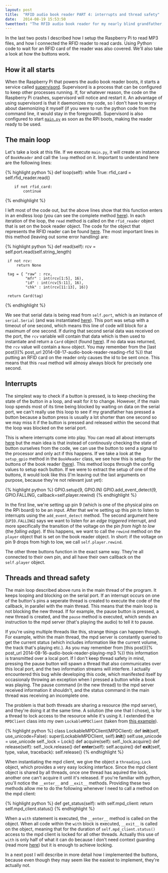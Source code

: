 ```yaml
---
layout: post
title:  "RFID audio book reader PART 4: interrupts and thread safety"
date:   2014-08-19 15:53:50
tweettext: "The RFID audio book reader for my nearly blind grandfather, PART 3: interrupts and thread safety."
---
```


In the last two posts I described how I setup the Raspberry Pi to read MP3 files, and how I connected the RFID reader to read cards. Using Python code to wait for an RFID card of the reader was also covered. We'll also take a look at how the buttons work.


## How it all starts

When the Raspberry Pi that powers the audio book reader boots, it starts a service called [supervisord](http://supervisord.org/). Supervisord is a process that can be configured to keep other processes running. If, for whatever reason, the code on the Raspberry Pi crashes, supervisord will notice and restart it. An advantage of using supervisord is that it daemonizes my code, so I don't have to worry about daemonizing it myself (if you were to run the python code from the command line, it would stay in the foreground). Supervisord is also configured to start [`main.py`](https://github.com/wkjagt/BookPlayer/blob/1.0/main.py) as soon as the RPi boots, making the reader ready to be used.


## The main loop

Let's take a look at this file. If we execute `main.py`, it will create an instance of `BookReader` and call the `loop` method on it. Important to understand here are the following lines:

{% highlight python %}
def loop(self):
    while True:
        rfid_card = self.rfid_reader.read()

        if not rfid_card:
            continue
{% endhighlight %}

I left most of the code out, but the above lines show that this function enters in an endless loop (you can see the complete method [here](https://github.com/wkjagt/BookPlayer/blob/1.0/main.py#L87)). In each iteration of the loop, the `read` method is called on the `rfid_reader` object that is set on the book reader object. The code for the object that represents the RFID reader can be found [here](https://github.com/wkjagt/BookPlayer/blob/1.0/rfid.py). The most important lines in this method (leaving out some error handling) are:

 {% highlight python %}
 def read(self):
     rcv = self.port.read(self.string_length)

     if not rcv:
         return None

     tag = { "raw" : rcv,
             "mfr" : int(rcv[1:5], 16),
             "id" : int(rcv[5:11], 16),
             "chk" : int(rcv[11:13], 16)}
     
     return Card(tag)
{% endhighlight %}


We see that serial data is being read from `self.port`, which is an instance of `serial.Serial` (and was instantiated [here](https://github.com/wkjagt/BookPlayer/blob/1.0/rfid.py#L29)). This port was setup with a timeout of one second, which means this line of code will block for a maximum of one second. If during that second serial data was received on the port, the `rcv` variable will contain that data which is then used to instantiate and return a `Card` object (found [here](https://github.com/wkjagt/BookPlayer/blob/1.0/rfid.py#L55)). If no data was returned, the `rcv` value will contain a `None` object. You may remember from the [last post]({% post_url 2014-08-17-audio-book-reader-reading-rfid %}) that putting an RFID card on the reader only causes the id to be sent once. This means that this `read` method will almosy always block for precisely one second.

## Interrupts

The simplest way to check if a button is pressed, is to keep checking the state of the button in a loop, and wait for it to change. However, if the main loop spends most of its time being blocked by waiting on data on the serial port, we can't really use this loop to see if my grandfather has pressed a button because a button press is usually a lot shorter than one second so we may miss it if the button is pressed and released within the second that the loop was blocked on the serial port.

This is where interrupts come into play. You can read all about interrupts [here](http://en.wikipedia.org/wiki/Interrupt) but the main idea is that instead of continously checking the state of button ourselves from the code, we can use the button to send a signal to the processor and only act if this happens. If we take a look at the `setup_gpio` method in the `BookReader` class, we see how this is setup for the buttons of the book reader ([here](https://github.com/wkjagt/BookPlayer/blob/1.0/main.py#L59)). This method loops through the config values to setup each button. If we were to extract the setup of one of the buttons, it would look like this (I'm leaving out the last arguments on purpose, because they're not relevant just yet):

{% highlight python %}
GPIO.setup(9, GPIO.IN)
GPIO.add_event_detect(9, GPIO.FALLING, callback=self.player.rewind)
{% endhighlight %}

In the first line, we're setting up pin 9 (which is one of the physical pins on the RPi board) to be an input. After that we're setting up this pin to listen to interrupts using the `add_event_detect` method. The second argument here (`GPIO.FALLING`) says we want to listen for an *edge triggered* interrupt, and more specifically the transition of the voltage on the pin *from high to low* (the *falling edge*). If this happens, we want to call the `rewind` method on the `player` object that is set on the book reader object. In short: if the voltage on pin 9 drops from high to low, we call `self.player.rewind`.

The other three buttons function in the exact same way. They're all connected to their own pin, and all have their own callback on the `self.player` object.

## Threads and thread safety

The main loop described above runs in the main thread of the program. It keeps looping and blocking on the serial port. If an interrupt occurs on one of the button's pins a seperate thread is created to execute the code of the callback, in parallel with the main thread. This means that the main loop is not blocking the new thread. If for example, the pause button is pressed, a new thread is created, and the `pause` method is executed, which sends an instruction to the mpd server (that's playing the audio) to tell it to pause.

If you're using multiple threads like this, strange things can happen though. For example, within the main thread, the mpd server is constantly queried to get the current status (which includes information like the current volume, the track that's playing etc.). As you may remember from [this post]({% post_url 2014-08-16-audio-book-reader-playing-mp3 %}) this information is transmitted over a local port. If I don't keep thread safety in mind, pressing the pause button will spawn a thread that also communicates over this local port, and the two information streams will interfere. I actually encountered this bug while developing this code, which manifested itself by occasionaly throwing an exception when I pressed a button while a book was playing. The pause command (in the new thread) to the mpd server received information it shouldn't, and the status command in the main thread was receiving an incomplete one.

The problem is that both threads are sharing a resource (the mpd server), and they're doing it at the same time. A solution (the one that I chose), is for a thread to lock access to the resource while it's using it. I extended the `MPDClient` class into my own `LockableMPDClient` (taken from [this example](https://github.com/Mic92/python-mpd2/blob/master/examples/locking.py)).

{% highlight python %}
class LockableMPDClient(MPDClient):
    def __init__(self, use_unicode=False):
        super(LockableMPDClient, self).__init__()
        self.use_unicode = use_unicode
        self._lock = Lock()
    def acquire(self):
        self._lock.acquire()
    def release(self):
        self._lock.release()
    def __enter__(self):
        self.acquire()
    def __exit__(self, type, value, traceback):
        self.release()
{% endhighlight %}

When instantiating the mpd client, we give the object a `threading.Lock` object, which provides a very easy locking interface. Since the mpd client object is shared by all threads, once one thread has aquired the lock, another one can't acquire it until it's released. If you're familiar with python, you'll notice the `__enter__` and `__exit__` methods. Providing these two methods allow me to do the following whenever I need to call a method on the mpd client:

{% highlight python %}
def get_status(self):
    with self.mpd_client:
        return self.mpd_client.status()
{% endhighlight %}

When a `with` statement is executed, the `__enter__` method is called on the object. When all code within the `with` block is executed, `__exit__` is called on the object, meaning that for the duration of `self.mpd_client.status()` access to the mpd client is locked for all other threads. Actually this use of `with` is only half of what it can do because I don't need context guarding (read more [here](http://effbot.org/zone/python-with-statement.htm)) but it is enough to achieve locking.

In a next post I will describe in more detail how I implemented the buttons, because even though they may seem like the easiest to implement, they're actually not.
